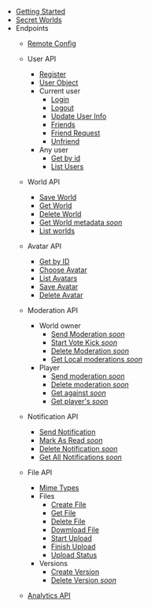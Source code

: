 - [Getting Started](README.md)
- [Secret Worlds](SecretWorlds.md)
- Endpoints
    - [Remote Config](RemoteConfig.md)
    - User API
        - [Register](UserAPI/Register.md)
        - [User Object](UserAPI/Object.md)
        - Current user
            - [Login](UserAPI/Login.md)
            - [Logout](UserAPI/Logout.md)
            - [Update User Info](UserAPI/UpdateInfo.md)
            - [Friends](UserAPI/Friends.md)
            - [Friend Request](UserAPI/FriendRequest.md)
            - [Unfriend](UserAPI/Unfriend.md)
        - Any user
            - [Get by id](UserAPI/GetByID.md)
            - [List Users](UserAPI/List.md)
    - World API
        - [Save World](WorldAPI/SaveWorld.md)
        - [Get World](WorldAPI/GetWorld.md)
        - [Delete World](WorldAPI/DeleteWorld.md)
        - [Get World metadata *soon*]()
        - [List worlds](WorldAPI/ListWorlds.md)
    - Avatar API
        - [Get by ID](AvatarAPI/GetByID.md)
        - [Choose Avatar](AvatarAPI/ChooseAvatar.md)
        - [List Avatars](AvatarAPI/ListAvatars.md)
        - [Save Avatar](AvatarAPI/SaveAvatar.md)
        - [Delete Avatar](AvatarAPI/DeleteAvatar.md)
    - Moderation API
        - World owner
            - [Send Moderation *soon*](nothing)
            - [Start Vote Kick *soon*](nothing)
            - [Delete Moderation *soon*](nothing)
            - [Get Local moderations *soon*](nothing)
        - Player
            - [Send moderation *soon*](nothing)
            - [Delete moderation *soon*](nothing)
            - [Get against *soon*](nothing)
            - [Get player's *soon*](nothing)
    - Notification API
        - [Send Notification](NotificationAPI/SendNotification.md)
        - [Mark As Read *soon*](nothing)
        - [Delete Notification *soon*](nothing)
        - [Get All Notifications *soon*](nothing)
    - File API
        - [Mime Types](FileAPI/MimeTypes.md)
        - Files
            - [Create File](FileAPI/CreateFile.md)
            - [Get File](FileAPI/GetFile.md)
            - [Delete File](FileAPI/DeleteFile.md)
            - [Dowmload File](FileAPI/DownloadFile.md)
            - [Start Upload](FileAPI/StartUpload.md)
            - [Finish Upload](FileAPI/FinishUpload.md)
            - [Upload Status](FileAPI/UploadStatus.md)
        - Versions
            - [Create Version](FileAPI/CreateNewVersion.md)
            - [Delete Version *soon*](nothing) 
            
    - [Analytics API](Analytics.md)